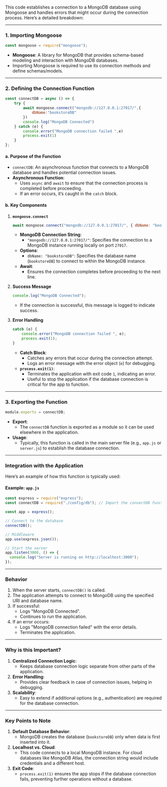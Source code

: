 This code establishes a connection to a MongoDB database using Mongoose and handles errors that might occur during the connection process. Here’s a detailed breakdown:

---

### **1. Importing Mongoose**
```javascript
const mongoose = require("mongoose");
```
- **Mongoose**: A library for MongoDB that provides schema-based modeling and interaction with MongoDB databases.
- Importing Mongoose is required to use its connection methods and define schemas/models.

---

### **2. Defining the Connection Function**
```javascript
const connectDB = async () => {
    try {
        await mongoose.connect("mongodb://127.0.0.1:27017/",{
            dbName:"bookstoreDB"
        })
        console.log("MongoDB Connected")
    } catch (e) {
        console.error("MongoDB connection failed ",e)
        process.exit(1)
    }
};
```

#### a. **Purpose of the Function**
- `connectDB`: An asynchronous function that connects to a MongoDB database and handles potential connection issues.
- **Asynchronous Function**:
    - Uses `async` and `await` to ensure that the connection process is completed before proceeding.
    - If an error occurs, it’s caught in the `catch` block.

#### b. **Key Components**
1. **`mongoose.connect`**
   ```javascript
   await mongoose.connect("mongodb://127.0.0.1:27017/", { dbName: "bookstoreDB" });
   ```
    - **MongoDB Connection String**:
        - `"mongodb://127.0.0.1:27017/"`: Specifies the connection to a MongoDB instance running locally on port `27017`.
    - **Options**:
        - `dbName: "bookstoreDB"`: Specifies the database name (`bookstoreDB`) to connect to within the MongoDB instance.
    - **Await**:
        - Ensures the connection completes before proceeding to the next line.

2. **Success Message**
   ```javascript
   console.log("MongoDB Connected");
   ```
    - If the connection is successful, this message is logged to indicate success.

3. **Error Handling**
   ```javascript
   catch (e) {
       console.error("MongoDB connection failed ", e);
       process.exit(1);
   }
   ```
    - **Catch Block**:
        - Catches any errors that occur during the connection attempt.
        - Logs an error message with the error object (`e`) for debugging.
    - **`process.exit(1)`**:
        - Terminates the application with exit code `1`, indicating an error.
        - Useful to stop the application if the database connection is critical for the app to function.

---

### **3. Exporting the Function**
```javascript
module.exports = connectDB;
```
- **Export**:
    - The `connectDB` function is exported as a module so it can be used elsewhere in the application.
- **Usage**:
    - Typically, this function is called in the main server file (e.g., `app.js` or `server.js`) to establish the database connection.

---

### **Integration with the Application**
Here’s an example of how this function is typically used:

#### Example: `app.js`
```javascript
const express = require("express");
const connectDB = require("./config/db"); // Import the connectDB function

const app = express();

// Connect to the database
connectDB();

// Middleware
app.use(express.json());

// Start the server
app.listen(3000, () => {
  console.log("Server is running on http://localhost:3000");
});
```

---

### **Behavior**
1. When the server starts, `connectDB()` is called.
2. The application attempts to connect to MongoDB using the specified URI and database name.
3. If successful:
    - Logs "MongoDB Connected".
    - Continues to run the application.
4. If an error occurs:
    - Logs "MongoDB connection failed" with the error details.
    - Terminates the application.

---

### **Why is this Important?**
1. **Centralized Connection Logic**:
    - Keeps database connection logic separate from other parts of the application.
2. **Error Handling**:
    - Provides clear feedback in case of connection issues, helping in debugging.
3. **Scalability**:
    - Easy to extend if additional options (e.g., authentication) are required for the database connection.

---

### **Key Points to Note**
1. **Default Database Behavior**:
    - MongoDB creates the database (`bookstoreDB`) only when data is first inserted into it.
2. **Localhost vs. Cloud**:
    - This code connects to a local MongoDB instance. For cloud databases like MongoDB Atlas, the connection string would include credentials and a different host.
3. **Exit Code**:
    - `process.exit(1)` ensures the app stops if the database connection fails, preventing further operations without a database.